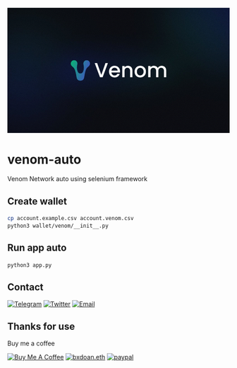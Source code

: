 ![](./imgs/venom.png)

# venom-auto

Venom Network auto using selenium framework

## Create wallet

```bash
cp account.example.csv account.venom.csv
python3 wallet/venom/__init__.py
```

## Run app auto
    
```bash
python3 app.py
```


## Contact

[![Telegram](https://img.shields.io/badge/Telegram-2CA5E0?style=for-the-badge&logo=telegram&logoColor=white)](https://t.me/bxdoan)
[![Twitter](https://img.shields.io/badge/Twitter-1DA1F2?style=for-the-badge&logo=twitter&logoColor=white)](https://twitter.com/bxdoan)
[![Email](https://img.shields.io/badge/Gmail-D14836?style=for-the-badge&logo=gmail&logoColor=white)](mailto:hi@bxdoan.com)

## Thanks for use
Buy me a coffee

<a href="https://www.buymeacoffee.com/bxdoan" target="_blank"><img src="https://cdn.buymeacoffee.com/buttons/default-orange.png" alt="Buy Me A Coffee" height="41" width="174"></a>
[![bxdoan.eth](https://img.shields.io/badge/Ethereum-3C3C3D?style=for-the-badge&logo=Ethereum&logoColor=white)](https://etherscan.io/address/0x610322AeF748238C52E920a15Dd9A8845C9c0318)
[![paypal](	https://img.shields.io/badge/PayPal-00457C?style=for-the-badge&logo=paypal&logoColor=white)](https://paypal.me/bxdoan)
